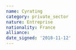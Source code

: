 ```yaml
---
name: Cyrating
category: private_sector
nature: Entreprise
nationality: France
alliance: 
date_signed: '2018-11-12'
---
```

    